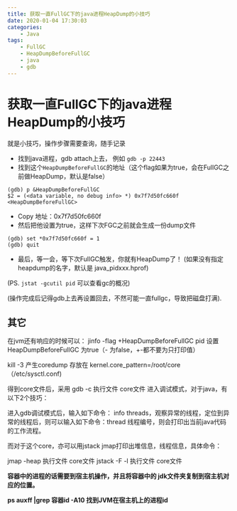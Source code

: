 ```yaml
---
title: 获取一直FullGC下的java进程HeapDump的小技巧
date: 2020-01-04 17:30:03
categories:
    - Java
tags:
    - FullGC
    - HeapDumpBeforeFullGC
    - java
    - gdb
---
```


# 获取一直FullGC下的java进程HeapDump的小技巧

就是小技巧，操作步骤需要查询，随手记录

- 找到java进程，gdb attach上去， 例如 `gdb -p 22443`
- 找到这个`HeapDumpBeforeFullGC`的地址（这个flag如果为true，会在FullGC之前做HeapDump，默认是false）

```
(gdb) p &HeapDumpBeforeFullGC
$2 = (<data variable, no debug info> *) 0x7f7d50fc660f <HeapDumpBeforeFullGC>
```

- Copy 地址：0x7f7d50fc660f
- 然后把他设置为true，这样下次FGC之前就会生成一份dump文件

```
(gdb) set *0x7f7d50fc660f = 1
(gdb) quit
```

- 最后，等一会，等下次FullGC触发，你就有HeapDump了！
  (如果没有指定heapdump的名字，默认是 java_pidxxx.hprof)

(PS. `jstat -gcutil pid` 可以查看gc的概况)

(操作完成后记得gdb上去再设置回去，不然可能一直fullgc，导致把磁盘打满).

## 其它

在jvm还有响应的时候可以： jinfo -flag +HeapDumpBeforeFullGC pid 设置HeapDumpBeforeFullGC 为true（- 为false，+-都不要为只打印值）

kill -3 产生coredump  存放在 kernel.core_pattern=/root/core （/etc/sysctl.conf)

得到core文件后，采用 gdb -c 执行文件 core文件 进入调试模式，对于java，有以下2个技巧：

进入gdb调试模式后，输入如下命令： info threads，观察异常的线程，定位到异常的线程后，则可以输入如下命令：thread 线程编号，则会打印出当前java代码的工作流程。

 而对于这个core，亦可以用jstack jmap打印出堆信息，线程信息，具体命令：

  jmap -heap 执行文件 core文件   jstack -F -l 执行文件 core文件

 

**容器中的进程的话需要到宿主机操作，并且将容器中的 jdk文件夹复制到宿主机对应的位置。**

  **ps auxff |grep 容器id -A10 找到JVM在宿主机上的进程id**
